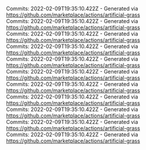 Commits: 2022-02-09T19:35:10.422Z - Generated via https://github.com/marketplace/actions/artificial-grass
<br>
Commits: 2022-02-09T19:35:10.422Z - Generated via https://github.com/marketplace/actions/artificial-grass
<br>
Commits: 2022-02-09T19:35:10.422Z - Generated via https://github.com/marketplace/actions/artificial-grass
<br>
Commits: 2022-02-09T19:35:10.422Z - Generated via https://github.com/marketplace/actions/artificial-grass
<br>
Commits: 2022-02-09T19:35:10.422Z - Generated via https://github.com/marketplace/actions/artificial-grass
<br>
Commits: 2022-02-09T19:35:10.422Z - Generated via https://github.com/marketplace/actions/artificial-grass
<br>
Commits: 2022-02-09T19:35:10.422Z - Generated via https://github.com/marketplace/actions/artificial-grass
<br>
Commits: 2022-02-09T19:35:10.422Z - Generated via https://github.com/marketplace/actions/artificial-grass
<br>
Commits: 2022-02-09T19:35:10.422Z - Generated via https://github.com/marketplace/actions/artificial-grass
<br>
Commits: 2022-02-09T19:35:10.422Z - Generated via https://github.com/marketplace/actions/artificial-grass
<br>
Commits: 2022-02-09T19:35:10.422Z - Generated via https://github.com/marketplace/actions/artificial-grass
<br>
